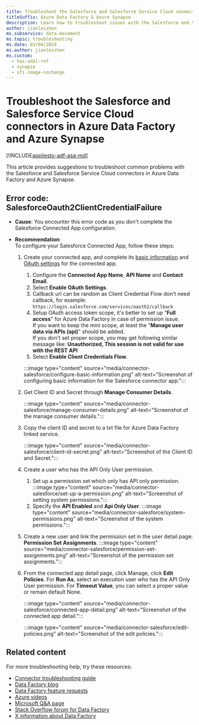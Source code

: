 ```yaml
---
title: Troubleshoot the Salesforce and Salesforce Service Cloud connectors
titleSuffix: Azure Data Factory & Azure Synapse
description: Learn how to troubleshoot issues with the Salesforce and Salesforce Service Cloud connectors in Azure Data Factory and Azure Synapse Analytics. 
author: jianleishen
ms.subservice: data-movement
ms.topic: troubleshooting
ms.date: 03/04/2024
ms.author: jianleishen
ms.custom:
  - has-adal-ref
  - synapse
  - sfi-image-nochange
---
```


# Troubleshoot the Salesforce and Salesforce Service Cloud connectors in Azure Data Factory and Azure Synapse

[!INCLUDE[appliesto-adf-asa-md](includes/appliesto-adf-asa-md.md)]

This article provides suggestions to troubleshoot common problems with the Salesforce and Salesforce Service Cloud connectors in Azure Data Factory and Azure Synapse.

## Error code: SalesforceOauth2ClientCredentialFailure

- **Cause**: You encounter this error code as you don't complete the Salesforce Connected App configuration.

- **Recommendation**: <br/>To configure your Salesforce Connected App, follow these steps:
    1. Create your connected app, and complete its [basic information](https://help.salesforce.com/s/articleView?id=sf.connected_app_create_basics.htm&type=5) and [OAuth settings](https://help.salesforce.com/s/articleView?id=sf.connected_app_create_api_integration.htm&type=5) for the connected app.
        1. Configure the **Connected App Name**, **API Name** and **Contact Email**.
        1. Select **Enable OAuth Settings**.
        1. Callback url can be random as Client Credential Flow don't need callback, for example: `https://login.salesforce.com/services/oauth2/callback` 
        1. Setup OAuth access token scope, it's better to set up "**Full access**" for Azure Data Factory in case of permission issue.
        <br/>If you want to keep the mini scope, at least the "**Manage user data via APIs (api)**" should be added.
        <br/>If you don't set proper scope, you may get following similar message like: **Unauthorized, This session is not valid for use with the REST API**
        1. Select **Enable Client Credentials Flow**.
    
        :::image type="content" source="media/connector-salesforce/configure-basic-information.png" alt-text="Screenshot of configuring basic information for the Salesforce connector app.":::

    1. Get Client ID and Secret through **Manage Consumer Details**.

        :::image type="content" source="media/connector-salesforce/manage-consumer-details.png" alt-text="Screenshot of the manage consumer details.":::

    1. Copy the client ID and secret to a txt file for Azure Data Factory linked service.

        :::image type="content" source="media/connector-salesforce/client-id-secret.png" alt-text="Screenshot of the Client ID and Secret.":::

    1. Create a user who has the API Only User permission.

        1. Set up a permission set which only has API only permission.
        :::image type="content" source="media/connector-salesforce/set-up-a-permission.png" alt-text="Screenshot of setting system permissions.":::
        1. Specify the **API Enabled** and **Api Only User**.
        :::image type="content" source="media/connector-salesforce/system-permissions.png" alt-text="Screenshot of the system permissions.":::
    
    1. Create a new user and link the permission set in the user detail page: **Permission Set Assignments**.
        :::image type="content" source="media/connector-salesforce/permission-set-assignments.png" alt-text="Screenshot of the permission set assignments.":::

    1. From the connected app detail page, click Manage, click **Edit Policies**. For **Run As**, select an execution user who has the API Only User permission. For **Timeout Value**, you can select a proper value or remain default None.
    
        :::image type="content" source="media/connector-salesforce/connected-app-detail.png" alt-text="Screenshot of the connected app detail.":::
        
        :::image type="content" source="media/connector-salesforce/edit-policies.png" alt-text="Screenshot of the edit policies.":::

## Related content

For more troubleshooting help, try these resources:

- [Connector troubleshooting guide](connector-troubleshoot-guide.md)
- [Data Factory blog](https://techcommunity.microsoft.com/t5/azure-data-factory-blog/bg-p/AzureDataFactoryBlog)
- [Data Factory feature requests](/answers/topics/azure-data-factory.html)
- [Azure videos](/shows/data-exposed/?products=azure&terms=data-factory)
- [Microsoft Q&A page](/answers/topics/azure-data-factory.html)
- [Stack Overflow forum for Data Factory](https://stackoverflow.com/questions/tagged/azure-data-factory)
- [X information about Data Factory](https://x.com/hashtag/DataFactory)

